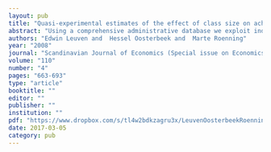 ```yaml
---
layout: pub
title: "Quasi-experimental estimates of the effect of class size on achievement in Norway"
abstract: "Using a comprehensive administrative database we exploit independent quasi-experimental methods to estimate the effect of class size on student achievement in Norway. The first method is based on a maximum class size rule in the spirit Angrist and Lavy (1999). The second method exploits population variation as first proposed by Hoxby (2000). The results of both methods (and of variations on these methods) are very similar and cannot reject that the class size effect is equal to zero. The estimates are very precise; we can rule out effects as small as 1.5 percent of a standard deviation for a one student change in class size during three years in a row."
authors: "Edwin Leuven and  Hessel Oosterbeek and  Marte Roenning"
year: "2008"
journal: "Scandinavian Journal of Economics (Special issue on Economics of Education and Human-Capital Accumulation, A. Krueger and A. Björklund, eds.)"
volume: "110"
number: "4"
pages: "663-693"
type: "article"
booktitle: ""
editor: ""
publisher: ""
institution: ""
pdf: "https://www.dropbox.com/s/tl4w2bdkzagru3x/LeuvenOosterbeekRoenning2008sje.pdf?dl=0"
date: 2017-03-05
category: pub
---
```

